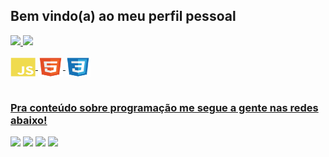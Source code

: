 ## Bem vindo(a) ao meu perfil pessoal

<div>
   <a href="https://github.com/matheusds96">
   <img height="180em" src="https://github-readme-stats.vercel.app/api?username=matheusds96&show_icons=true&theme=tokyonight&include_all_commits=true&count_private=true"/>
   <img height="180em" src="https://github-readme-stats.vercel.app/api/top-langs/?username=matheusds96&layout=compact&langs_count=6&theme=tokyonight"/>
</div>
    
<div style="display: inline_block"><br>
  <img align="center" alt="Js" height="30" width="40" src="https://raw.githubusercontent.com/devicons/devicon/master/icons/javascript/javascript-plain.svg">
  <img align="center" alt="HTML" height="30" width="40" src="https://raw.githubusercontent.com/devicons/devicon/master/icons/html5/html5-original.svg">
  <img align="center" alt="CSS" height="30" width="40" src="https://raw.githubusercontent.com/devicons/devicon/master/icons/css3/css3-original.svg">
</div>
 
<br>
 
### Pra conteúdo sobre programação me segue a gente nas redes abaixo!
 
<div> 
   
  <a href="https://instagram.com/matheeus.dutra" target="_blank"><img src="https://img.shields.io/badge/-Instagram-%23E4405F?style=for-the-badge&logo=instagram&logoColor=white" target="_blank"></a>
  <a href = "mailto:matheusds1996@gmail.com"><img src="https://img.shields.io/badge/-Gmail-%23333?style=for-the-badge&logo=gmail&logoColor=white" target="_blank"></a>
  <a href="https://www.linkedin.com/in/matheus-dutra-374372207" target="_blank"><img src="https://img.shields.io/badge/-LinkedIn-%230077B5?style=for-the-badge&logo=linkedin&logoColor=white" target="_blank"></a>
  <a href="https://wa.me/+5586994540858" target="_blank"><img src="[https://png.pngtree.com/element_our/sm/20180626/sm_5b321c99945a2.jpg](https://img.shields.io/badge/https%3A%2F%2Fpng.pngtree.com%2Felement_our%2Fsm%2F20180626%2Fsm_5b321c99945a2.jpg
)" target="blank"></a>
</div>
